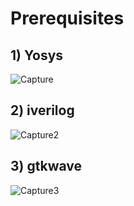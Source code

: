 # Prerequisites 
## 1) Yosys
![Capture](https://github.com/adhiiiii/Hardware-Design---VLSI/assets/47310995/f4583069-170a-45f7-87b3-469b123955ae)

## 2) iverilog
![Capture2](https://github.com/adhiiiii/Hardware-Design---VLSI/assets/47310995/41bcd52b-116d-46f1-829b-734bdfb0a6c8)

## 3) gtkwave
![Capture3](https://github.com/adhiiiii/Hardware-Design---VLSI/assets/47310995/0cdab937-5654-453c-bcd4-e769aa763559)
